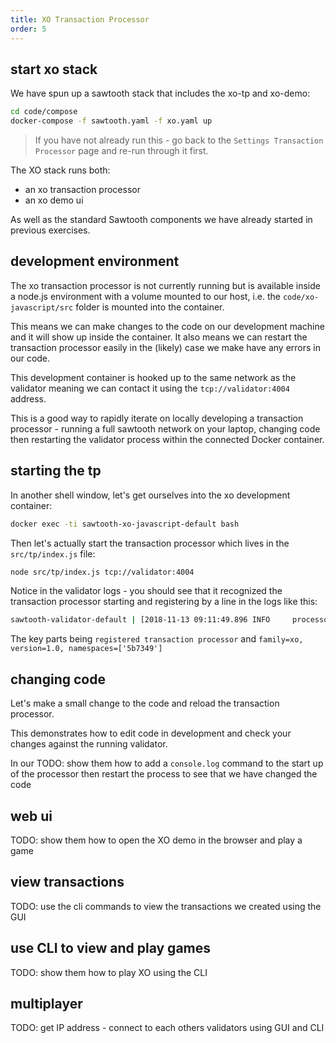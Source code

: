 ```yaml
---
title: XO Transaction Processor
order: 5
---
```


## start xo stack

We have spun up a sawtooth stack that includes the xo-tp and xo-demo:

```bash
cd code/compose
docker-compose -f sawtooth.yaml -f xo.yaml up
```

> If you have not already run this - go back to the `Settings Transaction Processor` page and re-run through it first.

The XO stack runs both:

 * an xo transaction processor
 * an xo demo ui

As well as the standard Sawtooth components we have already started in previous exercises.

## development environment

The xo transaction processor is not currently running but is available inside a node.js environment with a volume mounted to our host, i.e. the `code/xo-javascript/src` folder is mounted into the container.

This means we can make changes to the code on our development machine and it will show up inside the container.  It also means we can restart the transaction processor easily in the (likely) case we make have any errors in our code.

This development container is hooked up to the same network as the validator meaning we can contact it using the `tcp://validator:4004` address.

This is a good way to rapidly iterate on locally developing a transaction processor - running a full sawtooth network on your laptop, changing code then restarting the validator process within the connected Docker container.

## starting the tp

In another shell window, let's get ourselves into the xo development container:

```bash
docker exec -ti sawtooth-xo-javascript-default bash
```

Then let's actually start the transaction processor which lives in the `src/tp/index.js` file:

```bash
node src/tp/index.js tcp://validator:4004
```

Notice in the validator logs - you should see that it recognized the transaction processor starting and registering by a line in the logs like this:

```bash
sawtooth-validator-default | [2018-11-13 09:11:49.896 INFO     processor_handlers] registered transaction processor: connection_id=fe4d3326797a1bc090e7000968880cc4123aaa5abfdf278a6af8a2964f3d1aecbd59926d5d2f93a296e5cd7f9b4b0037833017c5e958ba494cf360a3c14b607f, family=xo, version=1.0, namespaces=['5b7349']
```

The key parts being `registered transaction processor` and `family=xo, version=1.0, namespaces=['5b7349']`

## changing code

Let's make a small change to the code and reload the transaction processor.

This demonstrates how to edit code in development and check your changes against the running validator.

In our 
TODO: show them how to add a `console.log` command to the start up of the processor then restart the process to see that we have changed the code

## web ui

TODO: show them how to open the XO demo in the browser and play a game

## view transactions

TODO: use the cli commands to view the transactions we created using the GUI

## use CLI to view and play games

TODO: show them how to play XO using the CLI

## multiplayer

TODO: get IP address - connect to each others validators using GUI and CLI


